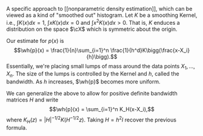 A specific approach to [[nonparametric density estimation]], which can be viewed as a kind of "smoothed out" histogram. Let $K$ be a smoothing Kernel, i.e., $\int K(x)dx=1$, $\int x K(x)dx=0$ and $\int x^2 K(x)dx>0$. That is, $K$ enduces a distribution on the space $\cX$ which is symmetric about the origin.  

Our estimate for $p(x)$ is 
$$\wh{p}(x) = \frac{1}{n}\sum_{i=1}^n \frac{1}{h^d}K\bigg(\frac{x-X_i}{h}\bigg).$$
Essentially, we're placing small lumps of mass around the data points $X_1,\dots,X_n$. The size of the lumps is controlled by the Kernel and $h$, called the bandwidth. As $h$ increases, $\wh{p}$  becomes more uniform. 

We can generalize the above to allow for positive definite bandwidth matrices $H$ and write 
$$\wh{p}(x) = \sum_{i=1}^n K_H(x-X_i),$$
where $K_H(z) = |H|^{-1/2}K(H^{-1/2}z)$.  Taking $H=h^2I$ recover the previous formula. 